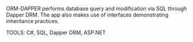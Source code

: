 ORM-DAPPER performs database query and modification via SQL through Dapper DRM. The app also makes use of interfaces demonstrating inheritance practices.

TOOLS: C#, SQL, Dapper ORM, ASP.NET
